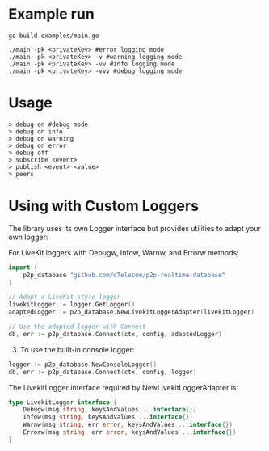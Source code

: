 # Example run
```
go build examples/main.go

./main -pk <privateKey> #error logging mode
./main -pk <privateKey> -v #warning logging mode
./main -pk <privateKey> -vv #info logging mode
./main -pk <privateKey> -vvv #debug logging mode
```

# Usage
```
> debug on #debug mode
> debug on info
> debug on warning
> debug on error
> debug off
> subscribe <event>
> publish <event> <value>
> peers
```

# Using with Custom Loggers

The library uses its own Logger interface but provides utilities to adapt your own logger:


For LiveKit loggers with Debugw, Infow, Warnw, and Errorw methods:

```go
import (
    p2p_database "github.com/dTelecom/p2p-realtime-database"
)

// Adapt a LiveKit-style logger
livekitLogger := logger.GetLogger()
adaptedLogger := p2p_database.NewLivekitLoggerAdapter(livekitLogger)

// Use the adapted logger with Connect
db, err := p2p_database.Connect(ctx, config, adaptedLogger)
```

3. To use the built-in console logger:

```go
logger := p2p_database.NewConsoleLogger()
db, err := p2p_database.Connect(ctx, config, logger)
```

The LivekitLogger interface required by NewLivekitLoggerAdapter is:

```go
type LivekitLogger interface {
    Debugw(msg string, keysAndValues ...interface{})
    Infow(msg string, keysAndValues ...interface{})
    Warnw(msg string, err error, keysAndValues ...interface{})
    Errorw(msg string, err error, keysAndValues ...interface{})
}
```